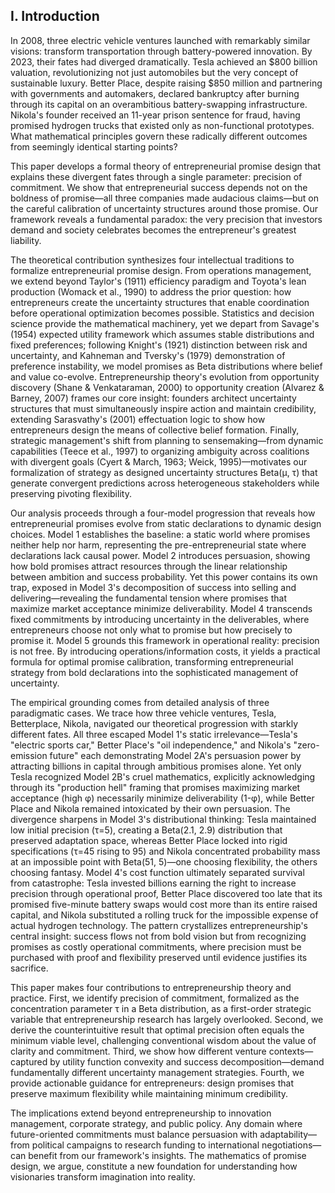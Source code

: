 ## **I. Introduction**

In 2008, three electric vehicle ventures launched with remarkably similar visions: transform transportation through battery-powered innovation. By 2023, their fates had diverged dramatically. Tesla achieved an $800 billion valuation, revolutionizing not just automobiles but the very concept of sustainable luxury. Better Place, despite raising $850 million and partnering with governments and automakers, declared bankruptcy after burning through its capital on an overambitious battery-swapping infrastructure. Nikola's founder received an 11-year prison sentence for fraud, having promised hydrogen trucks that existed only as non-functional prototypes. What mathematical principles govern these radically different outcomes from seemingly identical starting points?

This paper develops a formal theory of entrepreneurial promise design that explains these divergent fates through a single parameter: precision of commitment. We show that entrepreneurial success depends not on the boldness of promise—all three companies made audacious claims—but on the careful calibration of uncertainty structures around those promise. Our framework reveals a fundamental paradox: the very precision that investors demand and society celebrates becomes the entrepreneur's greatest liability.

The theoretical contribution synthesizes four intellectual traditions to formalize entrepreneurial promise design. From operations management, we extend beyond Taylor's (1911) efficiency paradigm and Toyota's lean production (Womack et al., 1990) to address the prior question: how entrepreneurs create the uncertainty structures that enable coordination before operational optimization becomes possible. Statistics and decision science provide the mathematical machinery, yet we depart from Savage's (1954) expected utility framework which assumes stable distributions and fixed preferences; following Knight's (1921) distinction between risk and uncertainty, and Kahneman and Tversky's (1979) demonstration of preference instability, we model promises as Beta distributions where belief and value co-evolve. Entrepreneurship theory's evolution from opportunity discovery (Shane & Venkataraman, 2000) to opportunity creation (Alvarez & Barney, 2007) frames our core insight: founders architect uncertainty structures that must simultaneously inspire action and maintain credibility, extending Sarasvathy's (2001) effectuation logic to show how entrepreneurs design the means of collective belief formation. Finally, strategic management's shift from planning to sensemaking—from dynamic capabilities (Teece et al., 1997) to organizing ambiguity across coalitions with divergent goals (Cyert & March, 1963; Weick, 1995)—motivates our formalization of strategy as designed uncertainty structures Beta(μ, τ) that generate convergent predictions across heterogeneous stakeholders while preserving pivoting flexibility.

Our analysis proceeds through a four-model progression that reveals how entrepreneurial promises evolve from static declarations to dynamic design choices. Model 1 establishes the baseline: a static world where promises neither help nor harm, representing the pre-entrepreneurial state where declarations lack causal power. Model 2 introduces persuasion, showing how bold promises attract resources through the linear relationship between ambition and success probability. 
Yet this power contains its own trap, exposed in Model 3's decomposition of success into selling and delivering—revealing the fundamental tension where promises that maximize market acceptance minimize deliverability. Model 4 transcends fixed commitments by introducing uncertainty in the deliverables, where entrepreneurs choose not only what to promise but how precisely to promise it. Model 5 grounds this framework in operational reality: precision is not free. By introducing operations/information costs, it yields a practical formula for optimal promise calibration, transforming entrepreneurial strategy from bold declarations into the sophisticated management of uncertainty.

The empirical grounding comes from detailed analysis of three paradigmatic cases. We trace how three vehicle ventures, Tesla, Betterplace, Nikola, navigated our theoretical progression with starkly different fates. All three escaped Model 1's static irrelevance—Tesla's "electric sports car," Better Place's "oil independence," and Nikola's "zero-emission future" each demonstrating Model 2A's persuasion power by attracting billions in capital through ambitious promises alone. Yet only Tesla recognized Model 2B's cruel mathematics, explicitly acknowledging through its "production hell" framing that promises maximizing market acceptance (high φ) necessarily minimize deliverability (1-φ), while Better Place and Nikola remained intoxicated by their own persuasion. The divergence sharpens in Model 3's distributional thinking: Tesla maintained low initial precision (τ=5), creating a Beta(2.1, 2.9) distribution that preserved adaptation space, whereas Better Place locked into rigid specifications (τ=45 rising to 95) and Nikola concentrated probability mass at an impossible point with Beta(51, 5)—one choosing flexibility, the others choosing fantasy. Model 4's cost function ultimately separated survival from catastrophe: Tesla invested billions earning the right to increase precision through operational proof, Better Place discovered too late that its promised five-minute battery swaps would cost more than its entire raised capital, and Nikola substituted a rolling truck for the impossible expense of actual hydrogen technology. The pattern crystallizes entrepreneurship's central insight: success flows not from bold vision but from recognizing promises as costly operational commitments, where precision must be purchased with proof and flexibility preserved until evidence justifies its sacrifice.

This paper makes four contributions to entrepreneurship theory and practice. First, we identify precision of commitment, formalized as the concentration parameter τ in a Beta distribution, as a first-order strategic variable that entrepreneurship research has largely overlooked. Second, we derive the counterintuitive result that optimal precision often equals the minimum viable level, challenging conventional wisdom about the value of clarity and commitment. Third, we show how different venture contexts—captured by utility function convexity and success decomposition—demand fundamentally different uncertainty management strategies. Fourth, we provide actionable guidance for entrepreneurs: design promises that preserve maximum flexibility while maintaining minimum credibility.

The implications extend beyond entrepreneurship to innovation management, corporate strategy, and public policy. Any domain where future-oriented commitments must balance persuasion with adaptability—from political campaigns to research funding to international negotiations—can benefit from our framework's insights. The mathematics of promise design, we argue, constitute a new foundation for understanding how visionaries transform imagination into reality.

